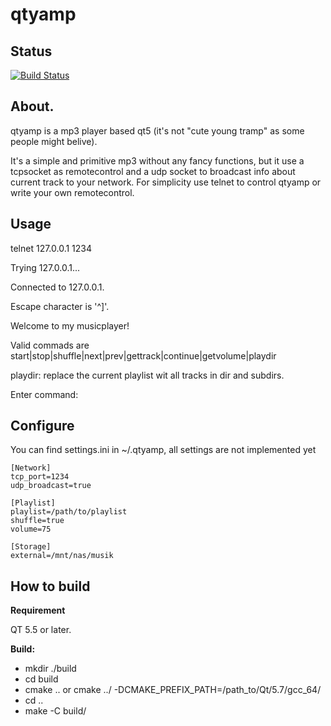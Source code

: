 # qtyamp

## Status
[![Build Status](https://travis-ci.org/fpersson/qtyamp.svg?branch=master)](https://travis-ci.org/fpersson/qtyamp)

## About.

qtyamp is a mp3 player based qt5 (it's not "cute young tramp" as some people might belive).

It's a simple and primitive mp3 without any fancy functions, but it use a tcpsocket as remotecontrol
and a udp socket to broadcast info about current track to your network. For simplicity use telnet to 
control qtyamp or write your own remotecontrol.

## Usage

telnet 127.0.0.1 1234

Trying 127.0.0.1...

Connected to 127.0.0.1.

Escape character is '^]'.

Welcome to my musicplayer!

Valid commads are start|stop|shuffle|next|prev|gettrack|continue|getvolume|playdir

playdir: replace the current playlist wit all tracks in dir and subdirs.

Enter command:

## Configure
You can find settings.ini in ~/.qtyamp, all settings are not implemented yet
```
[Network]
tcp_port=1234
udp_broadcast=true

[Playlist]
playlist=/path/to/playlist
shuffle=true
volume=75

[Storage]
external=/mnt/nas/musik
```

## How to build

**Requirement**

QT 5.5 or later.

**Build:**
* mkdir ./build
* cd build
* cmake .. or cmake ../ -DCMAKE_PREFIX_PATH=/path_to/Qt/5.7/gcc_64/
* cd ..
* make -C build/
